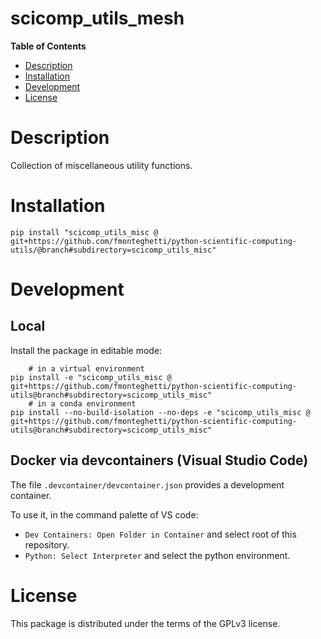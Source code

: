 # scicomp_utils_mesh

**Table of Contents**

- [Description](#description)
- [Installation](#installation)
- [Development](#development)
- [License](#license)

# Description

Collection of miscellaneous utility functions. 

# Installation

```console
pip install "scicomp_utils_misc @ git+https://github.com/fmonteghetti/python-scientific-computing-utils/@branch#subdirectory=scicomp_utils_misc"
```

# Development

## Local

Install the package in editable mode:

```console
    # in a virtual environment
pip install -e "scicomp_utils_misc @ git+https://github.com/fmonteghetti/python-scientific-computing-utils@branch#subdirectory=scicomp_utils_misc"
    # in a conda environment
pip install --no-build-isolation --no-deps -e "scicomp_utils_misc @ git+https://github.com/fmonteghetti/python-scientific-computing-utils@branch#subdirectory=scicomp_utils_misc"
```

## Docker via devcontainers (Visual Studio Code)

The file `.devcontainer/devcontainer.json` provides a development container.

To use it, in the command palette of VS code:

- `Dev Containers: Open Folder in Container` and select root of this repository.
- `Python: Select Interpreter` and select the python environment.

# License

This package is distributed under the terms of the GPLv3 license.